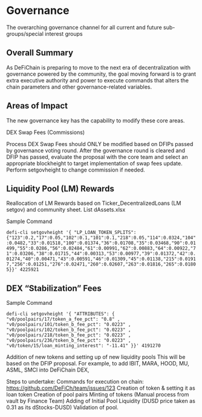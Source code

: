 # Governance
The overarching governance channel for all current and future sub-groups/special interest groups

## Overall Summary
As DeFiChain is preparing to move to the next era of decentralization with governance powered by the community, the goal moving forward is to grant extra executive authority and power to execute commands that alters the chain parameters and other governance-related variables.



## Areas of Impact
The new governance key has the capability to modify these core areas.

DEX Swap Fees (Commissions)

Process
DEX Swap Fees should ONLY be modified based on DFIPs passed by governance voting round.
After the governance round is cleared and DFIP has passed, evaluate the proposal with the core team and select an appropriate blockheight to target implementation of swap fees update.
Perform setgovheight to change commission if needed.


## Liquidity Pool (LM) Rewards 
Reallocation of LM Rewards based on Ticker_DecentralizedLoans (LM setgov)
and community sheet. List dAssets.xlsx

Sample Command

``` defi-cli setgovheight '{ "LP_LOAN_TOKEN_SPLITS": {"123":0.2,"17":0.05,"102":0.1,"101":0.1,"218":0.05,"114":0.0324,"104":0.0482,"33":0.01518,"100":0.01374,"36":0.01708,"35":0.03468,"90":0.01499,"55":0.0286,"56":0.02484,"61":0.00991,"62":0.00883,"64":0.00922,"71":0.03206,"38":0.01715,"44":0.00313,"53":0.00977,"39":0.01372,"42":0.01274,"40":0.00471,"43":0.00591,"46":0.01309,"45":0.01138,"215":0.01917,"256":0.01251,"276":0.02471,"260":0.02607,"263":0.01816,"265":0.01805}}' 4225921 ```

## DEX “Stabilization” Fees
Sample Command

``` defi-cli setgovheight '{ "ATTRIBUTES": { "v0/poolpairs/17/token_a_fee_pct": "0.8" , "v0/poolpairs/101/token_b_fee_pct": "0.0223" , "v0/poolpairs/102/token_b_fee_pct": "0.0223" , "v0/poolpairs/218/token_b_fee_pct": "0.0223" , "v0/poolpairs/236/token_b_fee_pct": "0.0223" , "v0/token/15/loan_minting_interest": "-11.41" }}' 4191270 ```

Addition of new tokens and setting up of new liquidity pools 
This will be based on the DFIP proposal. For example, to add IBIT, MARA, HOOD, MU, ASML, SMCI into DeFiChain DEX,

Steps to undertake:
Commands for execution on chain: https://github.com/DeFiCh/team/issues/123 
Creation of token & setting it as loan token
Creation of pool pairs
Minting of tokens (Manual process from vault by Finance Team)
Adding of Initial Pool Liquidity (DUSD price taken as 0.31 as its dStocks-DUSD)
Validation of pool.



